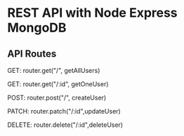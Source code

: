 # REST API with Node Express MongoDB

## API Routes
GET: router.get("/", getAllUsers)

GET: router.get("/:id", getOneUser)

POST: router.post("/", createUser)

PATCH: router.patch("/:id",updateUser)

DELETE: router.delete("/:id",deleteUser)


